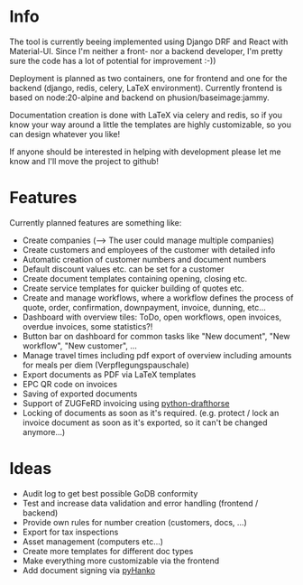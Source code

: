 # Info
The tool is currently beeing implemented using Django DRF and React with Material-UI. Since I'm neither a front- nor a backend developer, I'm pretty sure the code has a lot of potential for improvement :-))

Deployment is planned as two containers, one for frontend and one for the backend (django, redis, celery, LaTeX environment). Currently frontend is based on node:20-alpine and backend on phusion/baseimage:jammy.

Documentation creation is done with LaTeX via celery and redis, so if you know your way around a little the templates are highly customizable, so you can design whatever you like!

If anyone should be interested in helping with development please let me know and I'll move the project to github!

# Features
Currently planned features are something like:
- Create companies (--> The user could manage multiple companies)
- Create customers and employees of the customer with detailed info
- Automatic creation of customer numbers and document numbers
- Default discount values etc. can be set for a customer
- Create document templates containing opening, closing etc.
- Create service templates for quicker building of quotes etc.
- Create and manage workflows, where a workflow defines the process of quote, order, confirmation, downpayment, invoice, dunning, etc...
- Dashboard with overview tiles: ToDo, open workflows, open invoices, overdue invoices, some statistics?!
- Button bar on dashboard for common tasks like "New document", "New workflow", "New customer", ...
- Manage travel times including pdf export of overview including amounts for meals per diem (Verpflegungspauschale)
- Export documents as PDF via LaTeX templates
- EPC QR code on invoices
- Saving of exported documents
- Support of ZUGFeRD invoicing using [python-drafthorse](https://github.com/pretix/python-drafthorse)
- Locking of documents as soon as it's required. (e.g. protect / lock an invoice document as soon as it's exported, so it can't be changed anymore...)


# Ideas
- Audit log to get best possible GoDB conformity
- Test and increase data validation and error handling (frontend / backend)
- Provide own rules for number creation (customers, docs, ...)
- Export for tax inspections
- Asset management (computers etc...)
- Create more templates for different doc types
- Make everything more customizable via the frontend
- Add document signing via [pyHanko](https://github.com/MatthiasValvekens/pyHanko)
